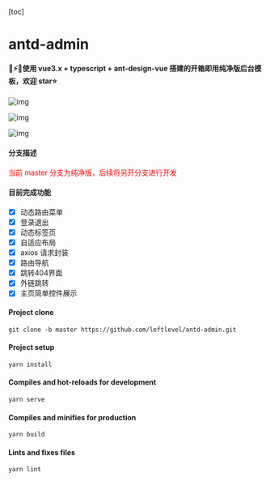 [toc]
# antd-admin
#### 🎉⚡️🚀使用 vue3.x + typescript + ant-design-vue 搭建的开箱即用纯净版后台模板，欢迎 star⭐️
![img](https://note.youdao.com/yws/api/personal/file/6A1B55FC6AD34FF4AA7155F47F9B7EC7?method=download&shareKey=66a0a2aee928ffa4ced5acd31733e824)

![img](https://note.youdao.com/yws/api/personal/file/E438F009763746D4878DD71603A7E4B4?method=download&shareKey=34ae89e937ab5c9f86e860c7f8933119)

![img](https://note.youdao.com/yws/api/personal/file/093FB40DC6824450A8FF4D5B51E9EC33?method=download&shareKey=d3148804fe5521ceacd2ffd665ab6774)

#### 分支描述
<p style="color: red">当前 master 分支为纯净版，后续将另开分支进行开发</p>

#### 目前完成功能
- [x] 动态路由菜单
- [x] 登录退出
- [x] 动态标签页
- [x] 自适应布局
- [x] axios 请求封装
- [x] 路由导航
- [x] 跳转404界面
- [x] 外链跳转
- [x] 主页简单控件展示

#### Project clone
```
git clone -b master https://github.com/leftlevel/antd-admin.git
```

#### Project setup
```
yarn install
```

#### Compiles and hot-reloads for development
```
yarn serve
```

#### Compiles and minifies for production
```
yarn build
```

#### Lints and fixes files
```
yarn lint
```

